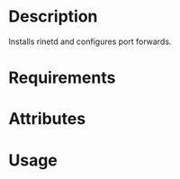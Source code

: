 Description
===========

Installs rinetd and configures port forwards.

Requirements
============

Attributes
==========

Usage
=====

